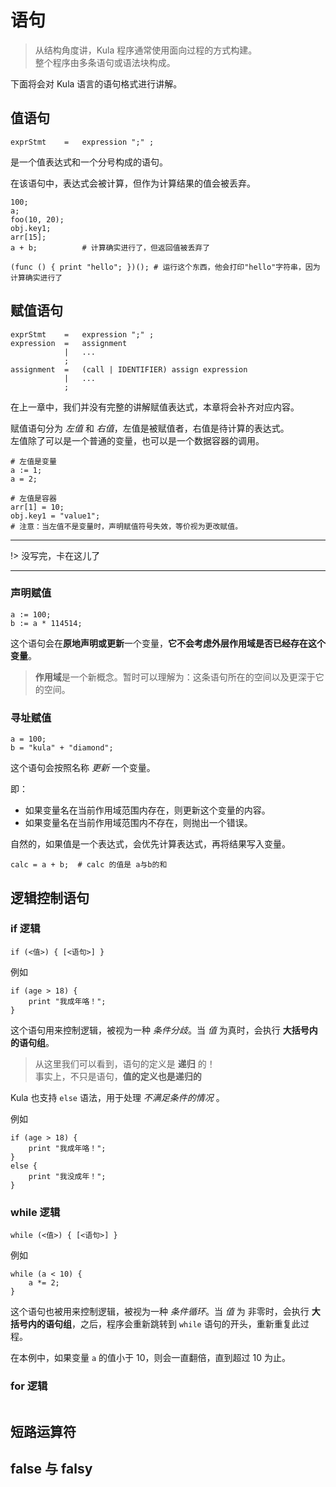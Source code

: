 # 语句
> 从结构角度讲，Kula 程序通常使用面向过程的方式构建。\
> 整个程序由多条语句或语法块构成。

下面将会对 Kula 语言的语句格式进行讲解。

## 值语句
```EBNF
exprStmt    =   expression ";" ;
```
是一个值表达式和一个分号构成的语句。

在该语句中，表达式会被计算，但作为计算结果的值会被丢弃。
```kula
100;
a;
foo(10, 20);
obj.key1;
arr[15];
a + b;          # 计算确实进行了，但返回值被丢弃了

(func () { print "hello"; })(); # 运行这个东西，他会打印"hello"字符串，因为计算确实进行了
```

## 赋值语句
```EBNF
exprStmt    =   expression ";" ;
expression  =   assignment
            |   ...
            ;
assignment  =   (call | IDENTIFIER) assign expression
            |   ...
            ;
```
在上一章中，我们并没有完整的讲解赋值表达式，本章将会补齐对应内容。

赋值语句分为 *左值* 和 *右值*，左值是被赋值者，右值是待计算的表达式。\
左值除了可以是一个普通的变量，也可以是一个数据容器的调用。
```kula
# 左值是变量
a := 1;
a = 2;

# 左值是容器
arr[1] = 10;
obj.key1 = "value1";
# 注意：当左值不是变量时，声明赋值符号失效，等价视为更改赋值。
```

______
!> 没写完，卡在这儿了
______

### 声明赋值
```kula
a := 100;
b := a * 114514;
```

这个语句会在**原地声明或更新**一个变量，**它不会考虑外层作用域是否已经存在这个变量**。
> **作用域**是一个新概念。暂时可以理解为：这条语句所在的空间以及更深于它的空间。

### 寻址赋值
```
a = 100;
b = "kula" + "diamond";
```

这个语句会按照名称 *更新* 一个变量。

即：
+ 如果变量名在当前作用域范围内存在，则更新这个变量的内容。
+ 如果变量名在当前作用域范围内不存在，则抛出一个错误。


自然的，如果值是一个表达式，会优先计算表达式，再将结果写入变量。
```kula
calc = a + b;  # calc 的值是 a与b的和
```

## 逻辑控制语句

### if 逻辑
```
if (<值>) { [<语句>] }
```

例如
```kula
if (age > 18) {
    print "我成年咯！";
}
```

这个语句用来控制逻辑，被视为一种 *条件分歧*。当 *值* 为真时，会执行 **大括号内的语句组**。

> 从这里我们可以看到，语句的定义是 **递归** 的！    
> 事实上，不只是语句，**值的定义也是递归的**

Kula 也支持 `else` 语法，用于处理 *不满足条件的情况* 。

例如
```kula
if (age > 18) {
    print "我成年咯！";
}
else {
    print "我没成年！";
}
```

### while 逻辑
```
while (<值>) { [<语句>] }
```

例如
```kula
while (a < 10) {
    a *= 2;
}
```

这个语句也被用来控制逻辑，被视为一种 *条件循环*。当 *值* 为 非零时，会执行 **大括号内的语句组**，之后，程序会重新跳转到 `while` 语句的开头，重新重复此过程。

在本例中，如果变量 `a` 的值小于 10，则会一直翻倍，直到超过 10 为止。

### for 逻辑
```

```

## 短路运算符


## false 与 falsy
